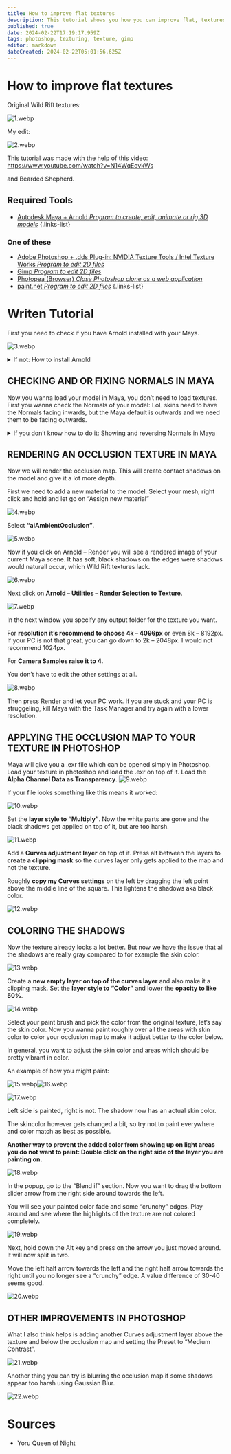 ```yaml
---
title: How to improve flat textures
description: This tutorial shows you how you can improve flat, textures without shadows, specifically Wild Rift textures, by baking an occlusion map in Maya and editing the texture in Photoshop.
published: true
date: 2024-02-22T17:19:17.959Z
tags: photoshop, texturing, texture, gimp
editor: markdown
dateCreated: 2024-02-22T05:01:56.625Z
---
```


# How to improve flat textures
Original Wild Rift textures:

![1.webp](/user-pictures/goat/improvingtextures/1.webp)

My edit:

![2.webp](/user-pictures/goat/improvingtextures/2.webp)

This tutorial was made with the help of this video: https://www.youtube.com/watch?v=N14WqEovkWs

and Bearded Shepherd.

## Required Tools

-   [Autodesk Maya + Arnold *Program to create, edit, animate or rig 3D models*](/core-guides/tools/maya)
{.links-list}
### One of these
-   [Adobe Photoshop + .dds Plug-in: NVIDIA Texture Tools / Intel Texture Works *Program to edit 2D files*](/core-guides/tools/adobe/photoshop)
-   [Gimp *Program to edit 2D files*](/core-guides/tools/gimp)
-   [Photopea (Browser) *Close Photoshop clone as a web application*](https://www.photopea.com/)
-   [paint.net *Program to edit 2D files*](/core-guides/tools/paint-net)
{.links-list}

# Writen Tutorial

First you need to check if you have Arnold installed with your Maya.

![3.webp](/user-pictures/goat/improvingtextures/3.webp)

<details>
<summary>If not: How to install Arnold</summary>
<br>
You can install Arnold right when you install Maya for the first time. If you didn’t do that you can do it this way:

Go to your Windows – Apps and Features and search for Maya 20xx.

![23.webp](/user-pictures/goat/improvingtextures/23.webp)

Select Maya and click on “Change”.

![24.webp](/user-pictures/goat/improvingtextures/24.webp)

Now you get a Autodesk pop-up. Select the Arnold renderer (which is not installed in your case) and press install.

![25.webp](/user-pictures/goat/improvingtextures/25.webp)
</details>


## CHECKING AND OR FIXING NORMALS IN MAYA
Now you wanna load your model in Maya, you don’t need to load textures.
First you wanna check the Normals of your model: LoL skins need to have the Normals facing inwards, but the Maya default is outwards and we need them to be facing outwards.
<details>
<summary>If you don’t know how to do it: Showing and reversing Normals in Maya</summary>
<br>
Select your mesh, go to Display – Polgyons – Face Normals

![26.webp](/user-pictures/goat/improvingtextures/26.webp)
  
If you don’t see any small green lines poking outside your model, you need to reverse Normals. Go to Mesh Display – Reverse.
  
![27.webp](/user-pictures/goat/improvingtextures/27.webp)
</details>

## RENDERING AN OCCLUSION TEXTURE IN MAYA
Now we will render the occlusion map. This will create contact shadows on the model and give it a lot more depth.

First we need to add a new material to the model. Select your mesh, right click and hold and let go on “Assign new material”

![4.webp](/user-pictures/goat/improvingtextures/4.webp)

Select **“aiAmbientOcclusion”**.

![5.webp](/user-pictures/goat/improvingtextures/5.webp)

Now if you click on Arnold – Render you will see a rendered image of your current Maya scene. It has soft, black shadows on the edges were shadows would naturall occur, which Wild Rift textures lack.

![6.webp](/user-pictures/goat/improvingtextures/6.webp)

Next click on **Arnold – Utilities – Render Selection to Texture**.

![7.webp](/user-pictures/goat/improvingtextures/7.webp)

In the next window you specify any output folder for the texture you want.

For **resolution it’s recommend to choose 4k – 4096px** or even 8k – 8192px. If your PC is not that great, you can go down to 2k – 2048px. I would not recommend 1024px.

For **Camera Samples raise it to 4.**

You don’t have to edit the other settings at all.

![8.webp](/user-pictures/goat/improvingtextures/8.webp)

Then press Render and let your PC work. If you are stuck and your PC is struggeling, kill Maya with the Task Manager and try again with a lower resolution.

## APPLYING THE OCCLUSION MAP TO YOUR TEXTURE IN PHOTOSHOP
Maya will give you a .exr file which can be opened simply in Photoshop.
Load your texture in photoshop and load the .exr on top of it. Load the **Alpha Channel Data as Transparency**.
![9.webp](/user-pictures/goat/improvingtextures/9.webp)

If your file looks something like this means it worked:

![10.webp](/user-pictures/goat/improvingtextures/10.webp)

Set the **layer style to “Multiply”**. Now the white parts are gone and the black shadows get applied on top of it, but are too harsh.

![11.webp](/user-pictures/goat/improvingtextures/11.webp)

Add a **Curves adjustment layer** on top of it. Press alt between the layers to **create a clipping mask** so the curves layer only gets applied to the map and not the texture.

Roughly **copy my Curves settings** on the left by dragging the left point above the middle line of the square. This lightens the shadows aka black color.

![12.webp](/user-pictures/goat/improvingtextures/12.webp)

## COLORING THE SHADOWS
Now the texture already looks a lot better. But now we have the issue that all the shadows are really gray compared to for example the skin color.

![13.webp](/user-pictures/goat/improvingtextures/13.webp)

Create a **new empty layer on top of the curves layer** and also make it a clipping mask. Set the **layer style to “Color”** and lower the **opacity to like 50%**.

![14.webp](/user-pictures/goat/improvingtextures/14.webp)

Select your paint brush and pick the color from the original texture, let’s say the skin color.
Now you wanna paint roughly over all the areas with skin color to color your occlusion map to make it adjust better to the color below.

In general, you want to adjust the skin color and areas which should be pretty vibrant in color.

An example of how you might paint:

![15.webp](/user-pictures/goat/improvingtextures/15.webp)![16.webp](/user-pictures/goat/improvingtextures/16.webp)

![17.webp](/user-pictures/goat/improvingtextures/17.webp)

Left side is painted, right is not. The shadow now has an actual skin color.

The skincolor however gets changed a bit, so try not to paint everywhere and color match as best as possible.

**Another way to prevent the added color from showing up on light areas you do not want to paint:
Double click on the right side of the layer you are painting on.**

![18.webp](/user-pictures/goat/improvingtextures/18.webp)

In the popup, go to the “Blend if” section. Now you want to drag the bottom slider arrow from the right side around towards the left.

You will see your painted color fade and some “crunchy” edges. Play around and see where the highlights of the texture are not colored completely.

![19.webp](/user-pictures/goat/improvingtextures/19.webp)

Next, hold down the Alt key and press on the arrow you just moved around. It will now split in two.

Move the left half arrow towards the left and the right half arrow towards the right until you no longer see a “crunchy” edge. A value difference of 30-40 seems good.

![20.webp](/user-pictures/goat/improvingtextures/20.webp)

## OTHER IMPROVEMENTS IN PHOTOSHOP
What I also think helps is adding another Curves adjustment layer above the texture and below the occlusion map and setting the Preset to “Medium Contrast”.

![21.webp](/user-pictures/goat/improvingtextures/21.webp)

Another thing you can try is blurring the occlusion map if some shadows appear too harsh using Gaussian Blur.

![22.webp](/user-pictures/goat/improvingtextures/22.webp)

# Sources

- Yoru Queen of Night


